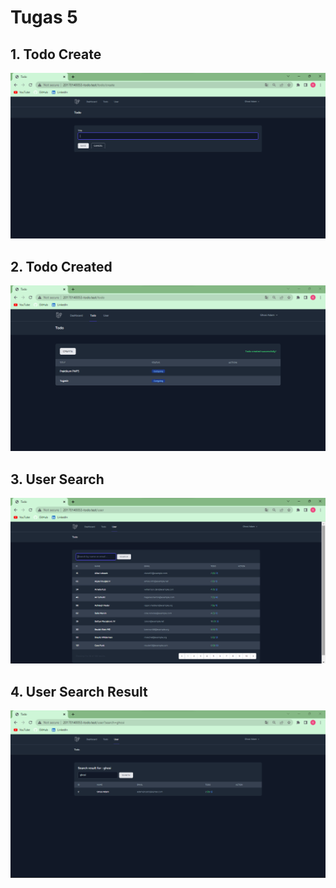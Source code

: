 # Tugas 5

## 1. Todo Create
![Alt text](screenshot/tugas5/TodoCreate.png)
## 2. Todo Created
![Alt text](screenshot/tugas5/TodoCreated.png)
## 3. User Search
![Alt text](screenshot/tugas5/UserSearch.png)
## 4. User Search Result
![Alt text](screenshot/tugas5/UserSearchResult.png)
